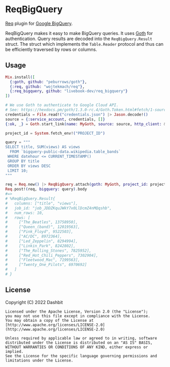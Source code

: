 # ReqBigQuery

[Req](https://github.com/wojtekmach/req) plugin for [Google BigQuery](https://cloud.google.com/bigquery/docs/reference/rest).

ReqBigQuery makes it easy to make BigQuery queries. It uses [Goth](https://github.com/peburrows/goth)
for authentication. Query results are decoded into the `ReqBigQuery.Result` struct.
The struct which implements the `Table.Reader` protocol and thus can be efficiently traversed by rows or columns.

## Usage

```elixir
Mix.install([
  {:goth, github: "peburrows/goth"},
  {:req, github: "wojtekmach/req"},
  {:req_bigquery, github: "livebook-dev/req_bigquery"}
])

# We use Goth to authenticate to Google Cloud API.
# See: https://hexdocs.pm/goth/1.3.0-rc.4/Goth.Token.html#fetch/1-source for more information.
credentials = File.read!("credentials.json") |> Jason.decode!()
source = {:service_account, credentials, []}
{:ok, _} = Goth.start_link(name: MyGoth, source: source, http_client: &Req.request/1)

project_id = System.fetch_env!("PROJECT_ID")

query = """
SELECT title, SUM(views) AS views
  FROM `bigquery-public-data.wikipedia.table_bands`
 WHERE datehour <= CURRENT_TIMESTAMP()
 GROUP BY title
 ORDER BY views DESC
 LIMIT 10;
"""

req = Req.new() |> ReqBigQuery.attach(goth: MyGoth, project_id: project_id)
Req.post!(req, bigquery: query).body
#=>
# %ReqBigQuery.Result{
#   columns: ["title", "views"],
#   job_id: "job_JDDZKquJWkY7x0LlDcmZ4nMQqshb",
#   num_rows: 10,
#   rows: [
#     ["The_Beatles", 13758950],
#     ["Queen_(band)", 12019563],
#     ["Pink_Floyd", 9522503],
#     ["AC/DC", 8972364],
#     ["Led_Zeppelin", 8294994],
#     ["Linkin_Park", 8242802],
#     ["The_Rolling_Stones", 7825952],
#     ["Red_Hot_Chili_Peppers", 7302904],
#     ["Fleetwood_Mac", 7199563],
#     ["Twenty_One_Pilots", 6970692]
#   ]
# }
```

## License

Copyright (C) 2022 Dashbit

    Licensed under the Apache License, Version 2.0 (the "License");
    you may not use this file except in compliance with the License.
    You may obtain a copy of the License at [http://www.apache.org/licenses/LICENSE-2.0](http://www.apache.org/licenses/LICENSE-2.0)

    Unless required by applicable law or agreed to in writing, software
    distributed under the License is distributed on an "AS IS" BASIS,
    WITHOUT WARRANTIES OR CONDITIONS OF ANY KIND, either express or implied.
    See the License for the specific language governing permissions and
    limitations under the License.
